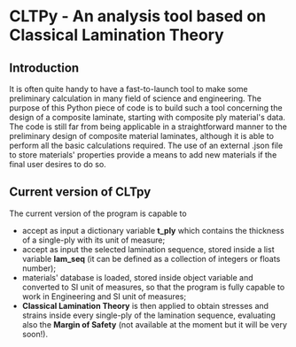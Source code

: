 # CLTPy - An analysis tool based on Classical Lamination Theory
## Introduction
It is often quite handy to have a fast-to-launch tool to make some preliminary calculation in many field of science and engineering. The purpose of this Python piece of code is to build such a tool concerning the design of a composite laminate, starting with composite ply material's data. The code is still far from being applicable in a straightforward manner to the preliminary design of composite material laminates, although it is able to perform all the basic calculations required. The use of an external .json file to store materials' properties provide a means to add new materials if the final user desires to do so.
## Current version of CLTpy
The current version of the program is capable to 
* accept as input a dictionary variable **t_ply** which contains the thickness of a single-ply with its unit of measure;
* accept as input the selected lamination sequence, stored inside a list variable **lam_seq** (it can be defined as a collection of integers or floats number);
* materials' database is loaded, stored inside object variable and converted to SI unit of measures, so that the program is fully capable to work in Engineering and SI unit of measures;
* **Classical Lamination Theory** is then applied to obtain stresses and strains inside every single-ply of the lamination sequence, evaluating also the **Margin of Safety** (not available at the moment but it will be very soon!).
